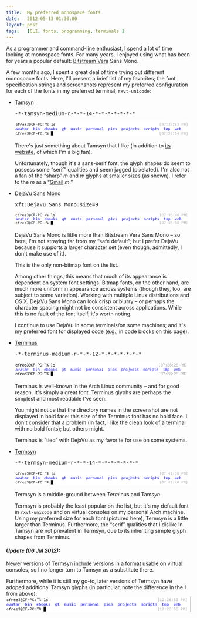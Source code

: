```yaml
---
title:  My preferred monospace fonts
date:   2012-05-13 01:30:00
layout: post
tags:   [CLI, fonts, programming, terminals ]
---
```

As a programmer and command-line enthusiast, I spend a lot of time looking at monospace fonts. For
many years, I enjoyed using what has been for years a popular default:
[Bitstream Vera][bitstream] Sans Mono.

A few months ago, I spent a great deal of time trying out different monospace fonts. Here, I'll
present a brief list of my favorites; the font specification strings and screenshots represent my
preferred configuration for each of the fonts in my preferred terminal, `rxvt-unicode`:

  * <a href="http://www.fial.com/~scott/tamsyn-font/">Tamsyn</a>
    <pre>-*-tamsyn-medium-r-*-*-14-*-*-*-*-*-*-*</pre>
    <img src="/imgs/terminal_font_tamsyn.png" />

    <p>
      There's just something about Tamsyn that I like (in addition to
      <a href="http://www.fial.com/~scott/tamsyn-font/">its website</a>, of which I'm a big fan).
    </p>

    <p>
      Unfortunately, though it's a sans-serif font, the glyph shapes do seem to possess some
      &ldquo;serif&rdquo; qualities and seem jagged (pixelated). I'm also not a fan of the
      &ldquo;sharp&rdquo; <i>m</i> and <i>w</i> glyphs at smaller sizes (as shown). I refer to the
      <i>m</i> as a &ldquo;<a href="https://mail.google.com">Gmail</a> <i>m</i>.&rdquo;
    </p>

  * <a href="http://dejavu-fonts.org">DejaVu</a> Sans Mono
    <pre>xft:DejaVu Sans Mono:size=9</pre>
    <img src="/imgs/terminal_font_dejavu.png" />

    <p>
      DejaVu Sans Mono is little more than Bitstream Vera Sans Mono &ndash; so here, I'm not
      straying far from my &ldquo;safe default&rdquo;; but I prefer DejaVu because it supports a
      larger character set (even though, admittedly, I don't make use of it).
    </p>

    <p>
      This is the only non-bitmap font on the list.
    </p>

    <p>
      Among other things, this means that much of its appearance is dependent on system font
      settings. Bitmap fonts, on the other hand, are much more uniform in appearance across systems
      (though they, too, are subject to some variation). Working with multiple Linux distributions
      and OS X, DejaVu Sans Mono can look crisp or blurry &ndash; or perhaps the character spacing
      might not be consistent across applications. While this is no fault of the font itself, it's
      worth noting.
    </p>

    <p>
      I continue to use DejaVu in some terminals/on some machines; and it's my preferred font for
      displayed code (e.g., in code blocks on this page).
    </p>

  * <a href="http://terminus-font.sourceforge.net">Terminus</a>
    <pre>-*-terminus-medium-r-*-*-12-*-*-*-*-*-*-*</pre>
    <img src="/imgs/terminal_font_terminus.png" />

    <p>
      Terminus is well-known in the Arch Linux community &ndash; and for good reason. It's simply a
      great font. Terminus glyphs are perhaps the simplest and most readable I've seen.
    </p>

    <p>
      You might notice that the directory names in the screenshot are not displayed in bold face:
      this size of the Terminus font has no bold face. I don't consider that a problem (in fact, I
      like the clean look of a terminal with no bold fonts); but others might.
    </p>

    <p>
      Terminus is &ldquo;tied&rdquo; with DejaVu as my favorite for use on some systems.
    </p>

  * <a href="https://bbs.archlinux.org/viewtopic.php?id=130912">Termsyn</a>
    <pre>-*-termsyn-medium-r-*-*-14-*-*-*-*-*-*-*</pre>
    <img src="/imgs/terminal_font_termsyn.png" />

    <p>
      Termsyn is a middle-ground between <i>Term</i>inus and Tam<i>syn</i>.
    </p>

    <p>
      Termsyn is probably the least popular on the list, but it's my default font in
      <code>rxvt-unicode</code> and on virtual consoles on my personal Arch machine. Using my
      preferred size for each font (pictured here), Termsyn is a little larger than Terminus.
      Furthermore, the &ldquo;serif&rdquo; qualities that I dislike in Tamsyn are not prevalent in
      Termsyn, due to its inheriting simple glyph shapes from Terminus.
    </p>

#### _Update (06 Jul 2012):_

Newer versions of Termsyn include versions in a format usable on virtual consoles, so I no longer
turn to Tamsyn as a substitute there.

Furthermore, while it is still my go-to, later versions of Termsyn have adoped additional Tamsyn
glyphs (in particular, note the difference in the **l** from above):
![](/imgs/terminal_font_termsyn_later.png)

[bitstream]: https://en.wikipedia.org/wiki/Bitstream_Vera
